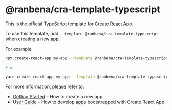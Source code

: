 # @ranbena/cra-template-typescript

This is the official TypeScript template for [Create React App](https://github.com/facebook/create-react-app).

To use this template, add `--template @ranbena/cra-template-typescript` when creating a new app.

For example:

```sh
npx create-react-app my-app --template @ranbena/cra-template-typescript

# or

yarn create react-app my-app --template @ranbena/cra-template-typescript
```

For more information, please refer to:

- [Getting Started](https://create-react-app.dev/docs/getting-started) – How to create a new app.
- [User Guide](https://create-react-app.dev) – How to develop apps bootstrapped with Create React App.